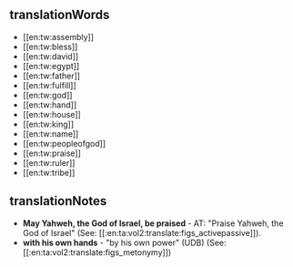 ## translationWords

* [[en:tw:assembly]]
* [[en:tw:bless]]
* [[en:tw:david]]
* [[en:tw:egypt]]
* [[en:tw:father]]
* [[en:tw:fulfill]]
* [[en:tw:god]]
* [[en:tw:hand]]
* [[en:tw:house]]
* [[en:tw:king]]
* [[en:tw:name]]
* [[en:tw:peopleofgod]]
* [[en:tw:praise]]
* [[en:tw:ruler]]
* [[en:tw:tribe]]

## translationNotes

* **May Yahweh, the God of Israel, be praised** - AT: "Praise Yahweh, the God of Israel" (See: [[:en:ta:vol2:translate:figs_activepassive]]).
* **with his own hands** - "by his own power" (UDB) (See: [[:en:ta:vol2:translate:figs_metonymy]])
